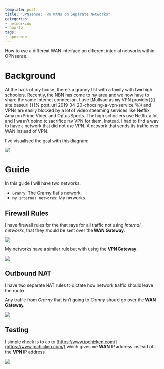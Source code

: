 ```yaml
---
template: post
title: "OPNsense: Two WANs on Separate Networks"
categories:
- networking
- how-to
tags:
- opnsense
---
```


How to use a different WAN interface on different internal networks within OPNsense.

<!-- more -->

# Background

At the back of my house, there's a granny flat with a family with two high schoolers. Recently, the NBN has come to my area and we now have to share the same Internet connection. I use [Mullvad as my VPN provider]({{ site.baseurl }}{% post_url 2019-04-20-choosing-a-vpn-service %}) and VPNs are easily blocked by a lot of video streaming services like Netflix, Amazon Prime Video and Optus Sports. The high schoolers use Netflix a lot and I wasn't going to sacrifice my VPN for them. Instead, I had to find a way to have a network that did not use VPN. A network that sends its traffic over WAN instead of VPN.

I've visualised the goal with this diagram:

[![]({{page.images}}diagram.png)]({{page.images}}diagram.png)

# Guide

In this guide I will have two networks:

- `Granny`: The Granny flat's network
- `My internal networks`: My networks.

## Firewall Rules

I have firewall rules for the that says for all traffic not using _Internal networks_, that they should be sent over the **WAN Gateway**.

[![]({{page.images}}granny-firewall-rules.png)]({{page.images}}granny-firewall-rules.png)

My networks have a similar rule but with using the **VPN Gateway**.

[![]({{page.images}}my-firewall-rules.png)]({{page.images}}my-firewall-rules.png)

## Outbound NAT

I have two separate NAT rules to dictate how network traffic should leave the router.

Any traffic from _Granny_ that isn't going to _Granny_ should go over the **WAN Gateway**.

[![]({{page.images}}outbound-nat.png)]({{page.images}}outbound-nat.png)

## Testing

I simple check is to go to [https://www.ipchicken.com/](https://www.ipchicken.com/) which gives me **WAN** IP address instead of the **VPN** IP address

[![]({{page.images}}ip-chicken.png)]({{page.images}}ip-chicken.png)